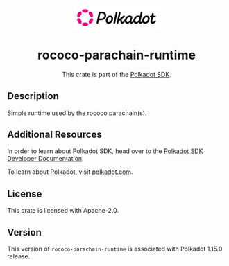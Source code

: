 <div align="center">

<img src="https://raw.githubusercontent.com/paritytech/polkadot-sdk/master/docs/images/Polkadot_Logo_Horizontal_Pink_BlackOnWhite.png" alt="Polkadot logo" width="200">

# rococo-parachain-runtime

This crate is part of the [Polkadot SDK](https://github.com/paritytech/polkadot-sdk/).

</div>

## Description

Simple runtime used by the rococo parachain(s).

## Additional Resources

In order to learn about Polkadot SDK, head over to the [Polkadot SDK Developer Documentation](https://paritytech.github.io/polkadot-sdk/master/polkadot_sdk_docs/index.html).

To learn about Polkadot, visit [polkadot.com](https://polkadot.com/).

## License

This crate is licensed with Apache-2.0.

## Version

This version of `rococo-parachain-runtime` is associated with Polkadot 1.15.0 release.
